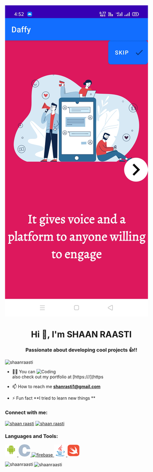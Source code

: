 [![MasterHead](https://github.com/SHAANRAASTI/Daffy/blob/master/Screenshots/Screenshot_2021-02-11-16-52-33-15.jpg)](https://khushboogoel01.github.io)
<h1 align="center">Hi 👋, I'm SHAAN RAASTI</h1>
<h3 align="center"> Passionate about developing cool projects 👍!!</h3>

<p align="left"> <img src="https://komarev.com/ghpvc/?username=shaanraasti&label=Profile%20views&color=0e75b6&style=flat" alt="shaanraasti" /> </p>
<img align="right" alt="Coding" width="400" src="https://cdn.dribbble.com/users/2646423/screenshots/5507196/computer.gif">

- 👨‍💻 You can also check out my portfolio at [https:///](https
- 📫 How to reach me **shanrasti1@gmail.com**

- ⚡ Fun fact **I tried to learn new things **

<h3 align="left">Connect with me:</h3>


<p align="left">
<a href="https://www.linkedin.com/in/shaan-raasti-b23b9a15b/" target="blank"><img align="center" src="https://cdn.jsdelivr.net/npm/simple-icons@3.0.1/icons/linkedin.svg" alt="shaan raasti" height="30" width="40" /></a>
<a href="https://www.facebook.com/shan.rasti/" target="blank"><img align="center" src="https://cdn.jsdelivr.net/npm/simple-icons@3.0.1/icons/facebook.svg" alt="shaan raasti" height="30" width="40" /></a>
</p>

<h3 align="left">Languages and Tools:</h3>
<p align="left"> <a href="https://developer.android.com" target="_blank"> <img src="https://raw.githubusercontent.com/devicons/devicon/master/icons/android/android-original-wordmark.svg" alt="android" width="40" height="40"/> </a> <a href="https://www.cprogramming.com/" target="_blank"> <img src="https://raw.githubusercontent.com/devicons/devicon/master/icons/c/c-original.svg" alt="c" width="40" height="40"/> </a> <a href="https://firebase.google.com/" target="_blank"> <img src="https://www.vectorlogo.zone/logos/firebase/firebase-icon.svg" alt="firebase" width="40" height="40"/> </a> <a href="https://www.java.com" target="_blank"> <img src="https://raw.githubusercontent.com/devicons/devicon/master/icons/java/java-original.svg" alt="java" width="40" height="40"/> </a> <a href="https://developer.apple.com/swift/" target="_blank"> <img src="https://raw.githubusercontent.com/devicons/devicon/master/icons/swift/swift-original.svg" alt="swift" width="40" height="40"/> </a> </p>


<p><img align="left" src="https://github-readme-stats.vercel.app/api/top-langs?username=shaanraasti&show_icons=true&locale=en&layout=compact" alt="shaanraasti" /></p>

<p>&nbsp;<img align="center" src="https://github-readme-stats.vercel.app/api?username=shaanraasti&show_icons=true&locale=en" alt="shaanraasti" /></p>
